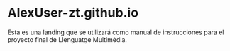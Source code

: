 # AlexUser-zt.github.io
Esta es una landing que se utilizará como manual de instrucciones para el proyecto final de Llenguatge Multimèdia.
